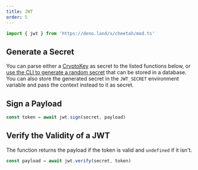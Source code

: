 ```yaml
---
title: JWT
order: 5
---
```


```ts
import { jwt } from 'https://deno.land/x/cheetah/mod.ts'
```

## Generate a Secret

You can parse either a [CryptoKey](https://developer.mozilla.org/en-US/docs/Web/API/CryptoKey) as secret to the listed functions below, or [use the CLI to generate a random secret](/docs/cli/random/) that can be stored in a database. You can also store the generated secret in the `JWT_SECRET` environment variable and pass the context instead to it as secret.

## Sign a Payload

 ```ts
const token = await jwt.sign(secret, payload)
```

## Verify the Validity of a JWT

The function returns the payload if the token is valid and `undefined` if it isn't.

```ts
const payload = await jwt.verify(secret, token)
```
